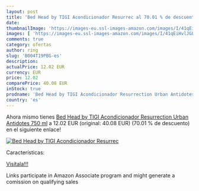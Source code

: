 ```yaml
---
layout: post
title: 'Bed Head by TIGI Acondicionador Resurrec al 70.01 % de descuento'
date: 
thumbnailImage: 'https://images-eu.ssl-images-amazon.com/images/I/41qEiHvlJGL._SL200_.jpg'
images: [ 'https://images-eu.ssl-images-amazon.com/images/I/41qEiHvlJGL._SL200_.jpg' ]
comments: true
category: ofertas
author: ring
slug: 'B004T19PBG-es'
description:
actualPrice: 12.02 EUR
currency: EUR
price: 12.02
comparePrice: 40.08 EUR
inStock: true
prodname: 'Bed Head by TIGI Acondicionador Resurrection Urban Antidotes 750 ml'
country: 'es'
---
```


Ahora mismo tienes [Bed Head by TIGI Acondicionador Resurrection Urban Antidotes 750 ml](https://www.amazon.es/dp/B004T19PBG/?tag=tolees-21) a 12.02 EUR (original: 40.08 EUR) (70.01 %  de descuento) en el siguiente enlace!

[![Bed Head by TIGI Acondicionador Resurrec](https://images-eu.ssl-images-amazon.com/images/I/41qEiHvlJGL._SL200_.jpg)](https://www.amazon.es/dp/B004T19PBG/?tag=tolees-21)

Características:


[Visítala!!!](https://www.amazon.es/dp/B004T19PBG/?tag=tolees-21)

Links participate in Amazon Associate program and might generate a comission on qualifying sales
